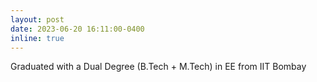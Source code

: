 ```yaml
---
layout: post
date: 2023-06-20 16:11:00-0400
inline: true
---
```


Graduated with a Dual Degree (B.Tech + M.Tech) in EE from IIT Bombay